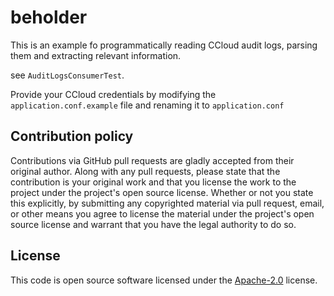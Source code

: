 # beholder # 

This is an example fo programmatically reading CCloud audit logs, parsing them and extracting relevant information.

see `AuditLogsConsumerTest`. 

Provide your CCloud credentials by modifying the `application.conf.example` file and renaming it to `application.conf` 

## Contribution policy ##

Contributions via GitHub pull requests are gladly accepted from their original author. Along with
any pull requests, please state that the contribution is your original work and that you license
the work to the project under the project's open source license. Whether or not you state this
explicitly, by submitting any copyrighted material via pull request, email, or other means you
agree to license the material under the project's open source license and warrant that you have the
legal authority to do so.

## License ##

This code is open source software licensed under the
[Apache-2.0](http://www.apache.org/licenses/LICENSE-2.0) license.
